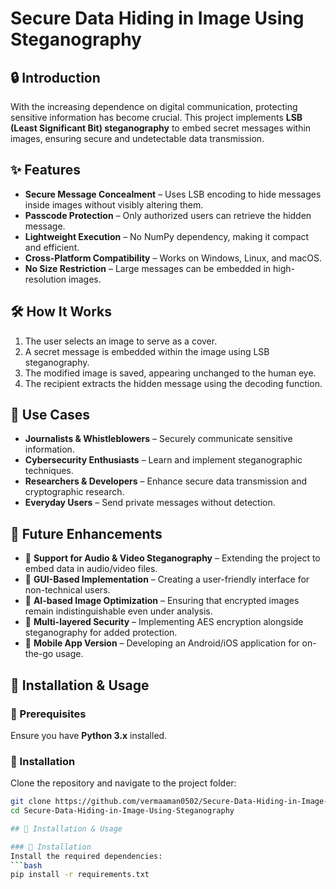 # Secure Data Hiding in Image Using Steganography  

## 🔒 Introduction  
With the increasing dependence on digital communication, protecting sensitive information has become crucial. This project implements **LSB (Least Significant Bit) steganography** to embed secret messages within images, ensuring secure and undetectable data transmission.  

## ✨ Features  
- **Secure Message Concealment** – Uses LSB encoding to hide messages inside images without visibly altering them.  
- **Passcode Protection** – Only authorized users can retrieve the hidden message.  
- **Lightweight Execution** – No NumPy dependency, making it compact and efficient.  
- **Cross-Platform Compatibility** – Works on Windows, Linux, and macOS.  
- **No Size Restriction** – Large messages can be embedded in high-resolution images.  

## 🛠️ How It Works  
1. The user selects an image to serve as a cover.  
2. A secret message is embedded within the image using LSB steganography.  
3. The modified image is saved, appearing unchanged to the human eye.  
4. The recipient extracts the hidden message using the decoding function.  

## 🎯 Use Cases  
- **Journalists & Whistleblowers** – Securely communicate sensitive information.  
- **Cybersecurity Enthusiasts** – Learn and implement steganographic techniques.  
- **Researchers & Developers** – Enhance secure data transmission and cryptographic research.  
- **Everyday Users** – Send private messages without detection.  

## 🚀 Future Enhancements  
- 🔹 **Support for Audio & Video Steganography** – Extending the project to embed data in audio/video files.  
- 🔹 **GUI-Based Implementation** – Creating a user-friendly interface for non-technical users.  
- 🔹 **AI-based Image Optimization** – Ensuring that encrypted images remain indistinguishable even under analysis.  
- 🔹 **Multi-layered Security** – Implementing AES encryption alongside steganography for added protection.  
- 🔹 **Mobile App Version** – Developing an Android/iOS application for on-the-go usage.  

## 📌 Installation & Usage  
### 🔹 Prerequisites  
Ensure you have **Python 3.x** installed.  

### 🔹 Installation  
Clone the repository and navigate to the project folder:  
```bash
git clone https://github.com/vermaaman0502/Secure-Data-Hiding-in-Image-Using-Steganography.git
cd Secure-Data-Hiding-in-Image-Using-Steganography

## 📌 Installation & Usage  

### 🔹 Installation  
Install the required dependencies:  
```bash
pip install -r requirements.txt



